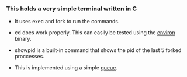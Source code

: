 ### This holds a very simple terminal written in C

* It uses exec and fork to run the commands.

* cd does work properly. This can easily be tested using the [environ](environ) binary.

* showpid is a built-in command that shows the pid of the last 5 forked proccesses.
 * This is implemented using a simple [queue](https://www.freebsd.org/cgi/man.cgi?query=queue#SINGLY-LINKED_TAIL_QUEUES).
